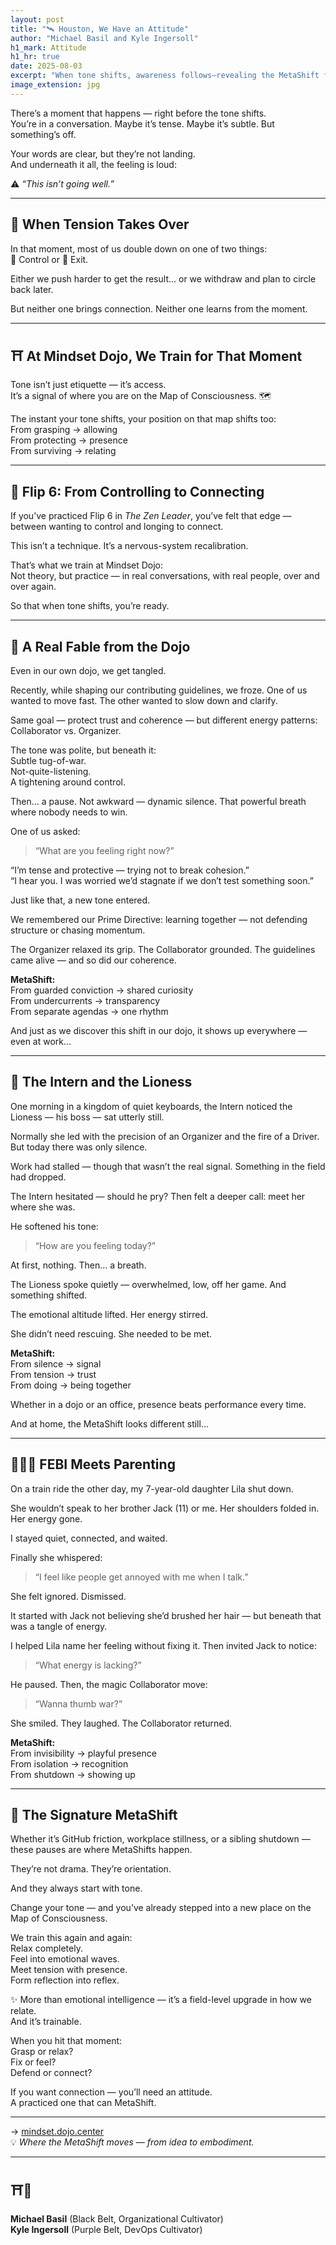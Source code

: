 ```yaml
---
layout: post
title: "🛰️ Houston, We Have an Attitude"
author: "Michael Basil and Kyle Ingersoll"
h1_mark: Attitude
h1_hr: true
date: 2025-08-03
excerpt: "When tone shifts, awareness follows—revealing the MetaShift from control to connection that transforms every conversation into practice."
image_extension: jpg
---
```



There’s a moment that happens — right before the tone shifts.  
You’re in a conversation. Maybe it’s tense. Maybe it’s subtle. But something’s off.  

Your words are clear, but they’re not landing.  
And underneath it all, the feeling is loud:  

⚠️ *“This isn’t going well.”*

---

## 😤 When Tension Takes Over

In that moment, most of us double down on one of two things:  
🔧 Control or 🏃 Exit.  

Either we push harder to get the result… or we withdraw and plan to circle back later.  

But neither one brings connection. Neither one learns from the moment.

---

## ⛩️ At Mindset Dojo, We Train for That Moment

Tone isn’t just etiquette — it’s access.  
It’s a signal of where you are on the Map of Consciousness. 🗺️  

The instant your tone shifts, your position on that map shifts too:  
From grasping → allowing  
From protecting → presence  
From surviving → relating

---

## 🧭 Flip 6: From Controlling to Connecting

If you’ve practiced Flip 6 in *The Zen Leader*, you’ve felt that edge — between wanting to control and longing to connect.  

This isn’t a technique. It’s a nervous-system recalibration.  

That’s what we train at Mindset Dojo:  
Not theory, but practice — in real conversations, with real people, over and over again.  

So that when tone shifts, you’re ready.

---

## 🧪 A Real Fable from the Dojo

Even in our own dojo, we get tangled.  

Recently, while shaping our contributing guidelines, we froze. One of us wanted to move fast. The other wanted to slow down and clarify.  

Same goal — protect trust and coherence — but different energy patterns: Collaborator vs. Organizer.  

The tone was polite, but beneath it:  
Subtle tug-of-war.  
Not-quite-listening.  
A tightening around control.  

Then… a pause. Not awkward — dynamic silence. That powerful breath where nobody needs to win.  

One of us asked:  
> “What are you feeling right now?”  

“I’m tense and protective — trying not to break cohesion.”  
“I hear you. I was worried we’d stagnate if we don’t test something soon.”  

Just like that, a new tone entered.  

We remembered our Prime Directive: learning together — not defending structure or chasing momentum.  

The Organizer relaxed its grip. The Collaborator grounded. The guidelines came alive — and so did our coherence.  

**MetaShift:**  
From guarded conviction → shared curiosity  
From undercurrents → transparency  
From separate agendas → one rhythm  

And just as we discover this shift in our dojo, it shows up everywhere — even at work…

---

## 🦁 The Intern and the Lioness

One morning in a kingdom of quiet keyboards, the Intern noticed the Lioness — his boss — sat utterly still.  

Normally she led with the precision of an Organizer and the fire of a Driver. But today there was only silence.  

Work had stalled — though that wasn’t the real signal. Something in the field had dropped.  

The Intern hesitated — should he pry? Then felt a deeper call: meet her where she was.  

He softened his tone:  
> “How are you feeling today?”  

At first, nothing. Then… a breath.  

The Lioness spoke quietly — overwhelmed, low, off her game. And something shifted.  

The emotional altitude lifted. Her energy stirred.  

She didn’t need rescuing. She needed to be met.  

**MetaShift:**  
From silence → signal  
From tension → trust  
From doing → being together  

Whether in a dojo or an office, presence beats performance every time.  

And at home, the MetaShift looks different still…

---

## 👨‍👧‍👦 FEBI Meets Parenting

On a train ride the other day, my 7-year-old daughter Lila shut down.  

She wouldn’t speak to her brother Jack (11) or me. Her shoulders folded in. Her energy gone.  

I stayed quiet, connected, and waited.  

Finally she whispered:  
> “I feel like people get annoyed with me when I talk.”  

She felt ignored. Dismissed.  

It started with Jack not believing she’d brushed her hair — but beneath that was a tangle of energy.  

I helped Lila name her feeling without fixing it. Then invited Jack to notice:  
> “What energy is lacking?”  

He paused. Then, the magic Collaborator move:  
> “Wanna thumb war?”  

She smiled. They laughed. The Collaborator returned.  

**MetaShift:**  
From invisibility → playful presence  
From isolation → recognition  
From shutdown → showing up

---

## 🌌 The Signature MetaShift

Whether it’s GitHub friction, workplace stillness, or a sibling shutdown — these pauses are where MetaShifts happen.  

They’re not drama. They’re orientation.  

And they always start with tone.  

Change your tone — and you’ve already stepped into a new place on the Map of Consciousness.  

We train this again and again:  
Relax completely.  
Feel into emotional waves.  
Meet tension with presence.  
Form reflection into reflex.  

✨ More than emotional intelligence — it’s a field-level upgrade in how we relate.  
And it’s trainable.  

When you hit that moment:  
Grasp or relax?  
Fix or feel?  
Defend or connect?  

If you want connection — you’ll need an attitude.  
A practiced one that can MetaShift.

---

→ [mindset.dojo.center](https://mindset.dojo.center)  
💡 *Where the MetaShift moves — from idea to embodiment.*

---

## ⛩️🌿

**Michael Basil** (Black Belt, Organizational Cultivator)  
**Kyle Ingersoll** (Purple Belt, DevOps Cultivator)

